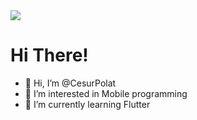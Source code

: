 <img src="https://avatars.githubusercontent.com/u/86518008?v=4">

<h1>Hi There!</h1>

- 👋 Hi, I’m @CesurPolat
- 👀 I’m interested in Mobile programming
- 🌱 I’m currently learning Flutter
<!-- - 💞️ I’m looking to collaborate on ... 
- 📫 How to reach me ... -->

<!---
CesurPolat/CesurPolat is a ✨ special ✨ repository because its `README.md` (this file) appears on your GitHub profile.
You can click the Preview link to take a look at your changes.
--->
